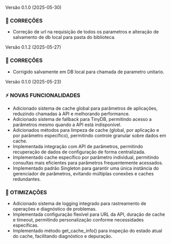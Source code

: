 Versão 0.1.0 (2025-05-30)

### :bug: CORREÇÕES

- Correção de url na requisição de todos os parametros e alteração de salvamento de db local para pasta do biblioteca.


Versão 0.1.2 (2025-05-27)

### :bug: CORREÇÕES

- Corrigido salvamente em DB local para chamada de parametro unitario.


Versão 0.1.0 (2025-05-23)

### :zap: NOVAS FUNCIONALIDADES

- Adicionado sistema de cache global para parâmetros de aplicações, reduzindo chamadas à API e melhorando performance.
- Adicionado sistema de fallback para TinyDB, permitindo acesso a parâmetros mesmo quando a API está indisponível.
- Adicionados métodos para limpeza de cache (global, por aplicação e por parâmetro específico), permitindo controle granular sobre dados em cache.
- Implementada integração com API de parâmetros, permitindo recuperação de dados de configuração de forma centralizada.
- Implementado cache específico por parâmetro individual, permitindo consultas mais eficientes para parâmetros frequentemente acessados.
- Implementado padrão Singleton para garantir uma única instância do gerenciador de parâmetros, evitando múltiplas conexões e caches redundantes.

### :rocket: OTIMIZAÇÕES

- Adicionado sistema de logging integrado para rastreamento de operações e diagnóstico de problemas.
- Implementada configuração flexível para URL da API, duração de cache e timeout, permitindo personalização conforme necessidades específicas.
- Implementado método get_cache_info() para inspeção do estado atual do cache, facilitando diagnóstico e depuração.
